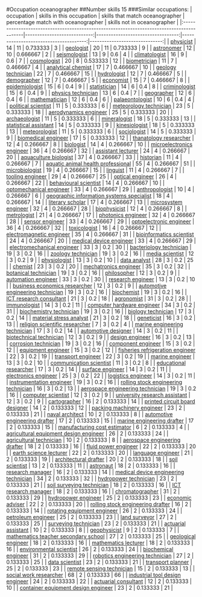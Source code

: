#Occupation oceanographer
##Number skills 15
###Similar occupations:
| occupation                                                                                |   skills in this occupation |   skills that match oceanographer |   percentage match with oceanographer |   skills not in oceanographer |
|:------------------------------------------------------------------------------------------|----------------------------:|----------------------------------:|--------------------------------------:|------------------------------:|
| [physicist](physicist.md)                                                                 |                          14 |                                11 |                              0.733333 |                             3 |
| [geologist](geologist.md)                                                                 |                          20 |                                11 |                              0.733333 |                             9 |
| [astronomer](astronomer.md)                                                               |                          12 |                                10 |                              0.666667 |                             2 |
| [seismologist](seismologist.md)                                                           |                          13 |                                 9 |                              0.6      |                             4 |
| [climatologist](climatologist.md)                                                         |                          16 |                                 9 |                              0.6      |                             7 |
| [cosmologist](cosmologist.md)                                                             |                          20 |                                 8 |                              0.533333 |                            12 |
| [biometrician](biometrician.md)                                                           |                          11 |                                 7 |                              0.466667 |                             4 |
| [analytical chemist](analytical_chemist.md)                                               |                          17 |                                 7 |                              0.466667 |                            10 |
| [geology technician](geology_technician.md)                                               |                          22 |                                 7 |                              0.466667 |                            15 |
| [hydrologist](hydrologist.md)                                                             |                          12 |                                 7 |                              0.466667 |                             5 |
| [demographer](demographer.md)                                                             |                          12 |                                 7 |                              0.466667 |                             5 |
| [economist](economist.md)                                                                 |                          15 |                                 7 |                              0.466667 |                             8 |
| [epidemiologist](epidemiologist.md)                                                       |                          15 |                                 6 |                              0.4      |                             9 |
| [statistician](statistician.md)                                                           |                          14 |                                 6 |                              0.4      |                             8 |
| [criminologist](criminologist.md)                                                         |                          15 |                                 6 |                              0.4      |                             9 |
| [physics technician](physics_technician.md)                                               |                          13 |                                 6 |                              0.4      |                             7 |
| [geographer](geographer.md)                                                               |                          12 |                                 6 |                              0.4      |                             6 |
| [mathematician](mathematician.md)                                                         |                          12 |                                 6 |                              0.4      |                             6 |
| [palaeontologist](palaeontologist.md)                                                     |                          10 |                                 6 |                              0.4      |                             4 |
| [political scientist](political_scientist.md)                                             |                          11 |                                 5 |                              0.333333 |                             6 |
| [meteorology technician](meteorology_technician.md)                                       |                          23 |                                 5 |                              0.333333 |                            18 |
| [aerodynamics engineer](aerodynamics_engineer.md)                                         |                          25 |                                 5 |                              0.333333 |                            20 |
| [archaeologist](archaeologist.md)                                                         |                          11 |                                 5 |                              0.333333 |                             6 |
| [mineralogist](mineralogist.md)                                                           |                          18 |                                 5 |                              0.333333 |                            13 |
| [statistical assistant](statistical_assistant.md)                                         |                          14 |                                 5 |                              0.333333 |                             9 |
| [kinesiologist](kinesiologist.md)                                                         |                          18 |                                 5 |                              0.333333 |                            13 |
| [meteorologist](meteorologist.md)                                                         |                          11 |                                 5 |                              0.333333 |                             6 |
| [sociologist](sociologist.md)                                                             |                          14 |                                 5 |                              0.333333 |                             9 |
| [biomedical engineer](biomedical_engineer.md)                                             |                          17 |                                 5 |                              0.333333 |                            12 |
| [thanatology researcher](thanatology_researcher.md)                                       |                          12 |                                 4 |                              0.266667 |                             8 |
| [biologist](biologist.md)                                                                 |                          14 |                                 4 |                              0.266667 |                            10 |
| [microelectronics engineer](microelectronics_engineer.md)                                 |                          36 |                                 4 |                              0.266667 |                            32 |
| [assistant lecturer](assistant_lecturer.md)                                               |                          24 |                                 4 |                              0.266667 |                            20 |
| [aquaculture biologist](aquaculture_biologist.md)                                         |                          37 |                                 4 |                              0.266667 |                            33 |
| [historian](historian.md)                                                                 |                          11 |                                 4 |                              0.266667 |                             7 |
| [aquatic animal health professional](aquatic_animal_health_professional.md)               |                          55 |                                 4 |                              0.266667 |                            51 |
| [microbiologist](microbiologist.md)                                                       |                          19 |                                 4 |                              0.266667 |                            15 |
| [linguist](linguist.md)                                                                   |                          11 |                                 4 |                              0.266667 |                             7 |
| [tooling engineer](tooling_engineer.md)                                                   |                          29 |                                 4 |                              0.266667 |                            25 |
| [optical engineer](optical_engineer.md)                                                   |                          26 |                                 4 |                              0.266667 |                            22 |
| [behavioural scientist](behavioural_scientist.md)                                         |                          14 |                                 4 |                              0.266667 |                            10 |
| [optomechanical engineer](optomechanical_engineer.md)                                     |                          33 |                                 4 |                              0.266667 |                            29 |
| [anthropologist](anthropologist.md)                                                       |                          10 |                                 4 |                              0.266667 |                             6 |
| [geographic information systems specialist](geographic_information_systems_specialist.md) |                          18 |                                 4 |                              0.266667 |                            14 |
| [literary scholar](literary_scholar.md)                                                   |                          17 |                                 4 |                              0.266667 |                            13 |
| [microsystem engineer](microsystem_engineer.md)                                           |                          32 |                                 4 |                              0.266667 |                            28 |
| [biophysicist](biophysicist.md)                                                           |                          12 |                                 4 |                              0.266667 |                             8 |
| [metrologist](metrologist.md)                                                             |                          21 |                                 4 |                              0.266667 |                            17 |
| [photonics engineer](photonics_engineer.md)                                               |                          32 |                                 4 |                              0.266667 |                            28 |
| [sensor engineer](sensor_engineer.md)                                                     |                          33 |                                 4 |                              0.266667 |                            29 |
| [optoelectronic engineer](optoelectronic_engineer.md)                                     |                          36 |                                 4 |                              0.266667 |                            32 |
| [toxicologist](toxicologist.md)                                                           |                          16 |                                 4 |                              0.266667 |                            12 |
| [electromagnetic engineer](electromagnetic_engineer.md)                                   |                          35 |                                 4 |                              0.266667 |                            31 |
| [bioinformatics scientist](bioinformatics_scientist.md)                                   |                          24 |                                 4 |                              0.266667 |                            20 |
| [medical device engineer](medical_device_engineer.md)                                     |                          33 |                                 4 |                              0.266667 |                            29 |
| [electromechanical engineer](electromechanical_engineer.md)                               |                          33 |                                 3 |                              0.2      |                            30 |
| [bacteriology technician](bacteriology_technician.md)                                     |                          19 |                                 3 |                              0.2      |                            16 |
| [zoology technician](zoology_technician.md)                                               |                          19 |                                 3 |                              0.2      |                            16 |
| [media scientist](media_scientist.md)                                                     |                          12 |                                 3 |                              0.2      |                             9 |
| [physiologist](physiologist.md)                                                           |                          13 |                                 3 |                              0.2      |                            10 |
| [data analyst](data_analyst.md)                                                           |                          28 |                                 3 |                              0.2      |                            25 |
| [chemist](chemist.md)                                                                     |                          23 |                                 3 |                              0.2      |                            20 |
| [mechatronics engineer](mechatronics_engineer.md)                                         |                          35 |                                 3 |                              0.2      |                            32 |
| [botanical technician](botanical_technician.md)                                           |                          19 |                                 3 |                              0.2      |                            16 |
| [philosopher](philosopher.md)                                                             |                          12 |                                 3 |                              0.2      |                             9 |
| [automation engineer](automation_engineer.md)                                             |                          33 |                                 3 |                              0.2      |                            30 |
| [research engineer](research_engineer.md)                                                 |                          13 |                                 3 |                              0.2      |                            10 |
| [business economics researcher](business_economics_researcher.md)                         |                          12 |                                 3 |                              0.2      |                             9 |
| [automotive engineering technician](automotive_engineering_technician.md)                 |                          19 |                                 3 |                              0.2      |                            16 |
| [biochemist](biochemist.md)                                                               |                          19 |                                 3 |                              0.2      |                            16 |
| [ICT research consultant](ICT_research_consultant.md)                                     |                          21 |                                 3 |                              0.2      |                            18 |
| [agronomist](agronomist.md)                                                               |                          31 |                                 3 |                              0.2      |                            28 |
| [immunologist](immunologist.md)                                                           |                          14 |                                 3 |                              0.2      |                            11 |
| [computer hardware engineer](computer_hardware_engineer.md)                               |                          34 |                                 3 |                              0.2      |                            31 |
| [biochemistry technician](biochemistry_technician.md)                                     |                          19 |                                 3 |                              0.2      |                            16 |
| [biology technician](biology_technician.md)                                               |                          17 |                                 3 |                              0.2      |                            14 |
| [material stress analyst](material_stress_analyst.md)                                     |                          21 |                                 3 |                              0.2      |                            18 |
| [geneticist](geneticist.md)                                                               |                          16 |                                 3 |                              0.2      |                            13 |
| [religion scientific researcher](religion_scientific_researcher.md)                       |                           7 |                                 3 |                              0.2      |                             4 |
| [marine engineering technician](marine_engineering_technician.md)                         |                          17 |                                 3 |                              0.2      |                            14 |
| [automotive designer](automotive_designer.md)                                             |                          14 |                                 3 |                              0.2      |                            11 |
| [biotechnical technician](biotechnical_technician.md)                                     |                          12 |                                 3 |                              0.2      |                             9 |
| [design engineer](design_engineer.md)                                                     |                          16 |                                 3 |                              0.2      |                            13 |
| [corrosion technician](corrosion_technician.md)                                           |                          19 |                                 3 |                              0.2      |                            16 |
| [component engineer](component_engineer.md)                                               |                          15 |                                 3 |                              0.2      |                            12 |
| [equipment engineer](equipment_engineer.md)                                               |                          15 |                                 3 |                              0.2      |                            12 |
| [fisheries refrigeration engineer](fisheries_refrigeration_engineer.md)                   |                          22 |                                 3 |                              0.2      |                            19 |
| [transport engineer](transport_engineer.md)                                               |                          22 |                                 3 |                              0.2      |                            19 |
| [marine engineer](marine_engineer.md)                                                     |                          13 |                                 3 |                              0.2      |                            10 |
| [communication scientist](communication_scientist.md)                                     |                          11 |                                 3 |                              0.2      |                             8 |
| [educational researcher](educational_researcher.md)                                       |                          17 |                                 3 |                              0.2      |                            14 |
| [surface engineer](surface_engineer.md)                                                   |                          14 |                                 3 |                              0.2      |                            11 |
| [electronics engineer](electronics_engineer.md)                                           |                          25 |                                 3 |                              0.2      |                            22 |
| [logistics engineer](logistics_engineer.md)                                               |                          14 |                                 3 |                              0.2      |                            11 |
| [instrumentation engineer](instrumentation_engineer.md)                                   |                          19 |                                 3 |                              0.2      |                            16 |
| [rolling stock engineering technician](rolling_stock_engineering_technician.md)           |                          16 |                                 3 |                              0.2      |                            13 |
| [aerospace engineering technician](aerospace_engineering_technician.md)                   |                          19 |                                 3 |                              0.2      |                            16 |
| [computer scientist](computer_scientist.md)                                               |                          12 |                                 3 |                              0.2      |                             9 |
| [university research assistant](university_research_assistant.md)                         |                          12 |                                 3 |                              0.2      |                             9 |
| [cartographer](cartographer.md)                                                           |                          16 |                                 2 |                              0.133333 |                            14 |
| [printed circuit board designer](printed_circuit_board_designer.md)                       |                          14 |                                 2 |                              0.133333 |                            12 |
| [packing machinery engineer](packing_machinery_engineer.md)                               |                          23 |                                 2 |                              0.133333 |                            21 |
| [naval architect](naval_architect.md)                                                     |                          10 |                                 2 |                              0.133333 |                             8 |
| [automotive engineering drafter](automotive_engineering_drafter.md)                       |                          17 |                                 2 |                              0.133333 |                            15 |
| [marine engineering drafter](marine_engineering_drafter.md)                               |                          17 |                                 2 |                              0.133333 |                            15 |
| [manufacturing cost estimator](manufacturing_cost_estimator.md)                           |                           6 |                                 2 |                              0.133333 |                             4 |
| [agricultural equipment design engineer](agricultural_equipment_design_engineer.md)       |                          26 |                                 2 |                              0.133333 |                            24 |
| [agricultural technician](agricultural_technician.md)                                     |                          10 |                                 2 |                              0.133333 |                             8 |
| [aerospace engineering drafter](aerospace_engineering_drafter.md)                         |                          18 |                                 2 |                              0.133333 |                            16 |
| [fluid power engineer](fluid_power_engineer.md)                                           |                          22 |                                 2 |                              0.133333 |                            20 |
| [earth science lecturer](earth_science_lecturer.md)                                       |                          22 |                                 2 |                              0.133333 |                            20 |
| [language engineer](language_engineer.md)                                                 |                          21 |                                 2 |                              0.133333 |                            19 |
| [architectural drafter](architectural_drafter.md)                                         |                          20 |                                 2 |                              0.133333 |                            18 |
| [soil scientist](soil_scientist.md)                                                       |                          13 |                                 2 |                              0.133333 |                            11 |
| [astronaut](astronaut.md)                                                                 |                          18 |                                 2 |                              0.133333 |                            16 |
| [research manager](research_manager.md)                                                   |                          16 |                                 2 |                              0.133333 |                            14 |
| [medical device engineering technician](medical_device_engineering_technician.md)         |                          34 |                                 2 |                              0.133333 |                            32 |
| [hydropower technician](hydropower_technician.md)                                         |                          23 |                                 2 |                              0.133333 |                            21 |
| [soil surveying technician](soil_surveying_technician.md)                                 |                          18 |                                 2 |                              0.133333 |                            16 |
| [ICT research manager](ICT_research_manager.md)                                           |                          18 |                                 2 |                              0.133333 |                            16 |
| [chromatographer](chromatographer.md)                                                     |                          31 |                                 2 |                              0.133333 |                            29 |
| [hydropower engineer](hydropower_engineer.md)                                             |                          25 |                                 2 |                              0.133333 |                            23 |
| [economic adviser](economic_adviser.md)                                                   |                          22 |                                 2 |                              0.133333 |                            20 |
| [rolling stock engineering drafter](rolling_stock_engineering_drafter.md)                 |                          16 |                                 2 |                              0.133333 |                            14 |
| [rotating equipment engineer](rotating_equipment_engineer.md)                             |                          26 |                                 2 |                              0.133333 |                            24 |
| [petroleum engineer](petroleum_engineer.md)                                               |                          25 |                                 2 |                              0.133333 |                            23 |
| [land surveyor](land_surveyor.md)                                                         |                          27 |                                 2 |                              0.133333 |                            25 |
| [surveying technician](surveying_technician.md)                                           |                          23 |                                 2 |                              0.133333 |                            21 |
| [actuarial assistant](actuarial_assistant.md)                                             |                          10 |                                 2 |                              0.133333 |                             8 |
| [geophysicist](geophysicist.md)                                                           |                           9 |                                 2 |                              0.133333 |                             7 |
| [mathematics teacher secondary school](mathematics_teacher_secondary_school.md)           |                          27 |                                 2 |                              0.133333 |                            25 |
| [geological engineer](geological_engineer.md)                                             |                          18 |                                 2 |                              0.133333 |                            16 |
| [mathematics lecturer](mathematics_lecturer.md)                                           |                          18 |                                 2 |                              0.133333 |                            16 |
| [environmental scientist](environmental_scientist.md)                                     |                          26 |                                 2 |                              0.133333 |                            24 |
| [biochemical engineer](biochemical_engineer.md)                                           |                          31 |                                 2 |                              0.133333 |                            29 |
| [robotics engineering technician](robotics_engineering_technician.md)                     |                          27 |                                 2 |                              0.133333 |                            25 |
| [data scientist](data_scientist.md)                                                       |                          23 |                                 2 |                              0.133333 |                            21 |
| [transport planner](transport_planner.md)                                                 |                          25 |                                 2 |                              0.133333 |                            23 |
| [remote sensing technician](remote_sensing_technician.md)                                 |                          15 |                                 2 |                              0.133333 |                            13 |
| [social work researcher](social_work_researcher.md)                                       |                          68 |                                 2 |                              0.133333 |                            66 |
| [industrial tool design engineer](industrial_tool_design_engineer.md)                     |                          24 |                                 2 |                              0.133333 |                            22 |
| [actuarial consultant](actuarial_consultant.md)                                           |                          12 |                                 2 |                              0.133333 |                            10 |
| [container equipment design engineer](container_equipment_design_engineer.md)             |                          23 |                                 2 |                              0.133333 |                            21 |
